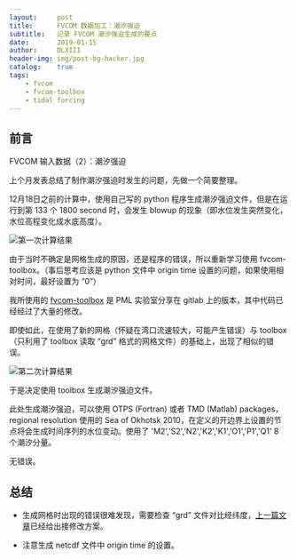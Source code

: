 ```yaml
---
layout:     post
title:      FVCOM 数据加工：潮汐强迫
subtitle:   记录 FVCOM 潮汐强迫生成的要点
date:       2019-01-15
author:     DLXIII
header-img: img/post-bg-hacker.jpg
catalog:    true
tags:
    - fvcom
    - fvcom-toolbox
    - tidal forcing
---
```



## 前言

FVCOM 输入数据（2）：潮汐强迫

上个月发表总结了制作潮汐强迫时发生的问题，先做一个简要整理。


12月18日之前的计算中，使用自己写的 python 程序生成潮汐强迫文件，但是在运行到第 133 个 1800 second 时，会发生 blowup 的现象（即水位发生突然变化，水位高程变化成水底高度）。

![第一次计算结果][1]

由于当时不确定是网格生成的原因，还是程序的错误，所以重新学习使用 fvcom-toolbox。（事后思考应该是 python 文件中 origin time 设置的问题，如果使用相对时间，最好设置为 “0”）

我所使用的 [fvcom-toolbox][2] 是 PML 实验室分享在 gitlab 上的版本，其中代码已经经过了大量的修改。

即使如此，在使用了新的网格（怀疑在湾口流速较大，可能产生错误）与 toolbox （只利用了 toolbox 读取 “grd” 格式的网格文件）的基础上，出现了相似的错误。

![第二次计算结果][3]

于是决定使用 toolbox 生成潮汐强迫文件。

此处生成潮汐强迫，可以使用 OTPS (Fortran) 或者 TMD (Matlab) packages，regional resolution 使用的 Sea of Okhotsk 2010，在定义的开边界上设置的节点将会生成时间序列的水位变动。使用了 'M2','S2','N2','K2','K1','O1','P1','Q1' 8 个潮汐分量。

无错误。

## 总结

- 生成网格时出现的错误很难发现，需要检查 “grd” 文件对比经纬度，[上一篇文章][4]已经给出接修改方案。
- 注意生成 netcdf 文件中 origin time 的设置。


  [1]: https://s2.ax1x.com/2019/01/15/FzIGqA.png
  [2]: https://gitlab.ecosystem-modelling.pml.ac.uk/fvcom/fvcom-toolbox
  [3]: https://s2.ax1x.com/2019/01/15/Fzo9eA.png
  [4]: https://www.dragonbaby-toudai.cn/index.php/archives/610/